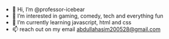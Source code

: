 - 👋 Hi, I’m @professor-icebear
- 👀 I’m interested in gaming, comedy, tech and everything fun
- 🌱 I’m currently learning javascript, html and css
- 📫 reach out on my email abdullahasim200528@gmail.com

<!---
professor-icebear/professor-icebear is a ✨ special ✨ repository because its `README.md` (this file) appears on your GitHub profile.
You can click the Preview link to take a look at your changes.
--->
